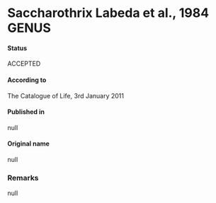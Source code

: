 # Saccharothrix Labeda et al., 1984 GENUS

#### Status
ACCEPTED

#### According to
The Catalogue of Life, 3rd January 2011

#### Published in
null

#### Original name
null

### Remarks
null